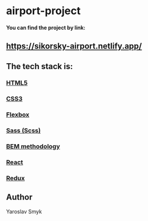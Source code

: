 # airport-project

#### You can find the project by link:
## https://sikorsky-airport.netlify.app/


## The tech stack is:
### [HTML5](https://en.wikipedia.org/wiki/HTML5)
### [CSS3](https://en.wikipedia.org/wiki/CSS)
### [Flexbox](https://en.wikipedia.org/wiki/CSS_Flexible_Box_Layout)
### [Sass (Scss)](https://sass-lang.com/)
### [BEM methodology](https://en.bem.info/methodology/)
### [React](https://reactjs.org/)
### [Redux](https://redux.js.org/)

## Author
 Yaroslav Smyk

